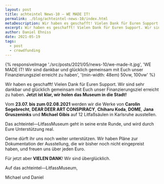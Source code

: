 ```yaml
---
layout: post
title: achteintel News-10 — WE MADE IT!
permalink: ./blog/achteintel-news-10/index.html
metaDescription: Wir haben es geschafft! Vielen Dank für Euren Support. Wir sind sehr dankbar und glücklich gemeinsam mit Euch unser Finanzierungsziel erreicht zu haben.
excerpt: Wir haben es geschafft! Vielen Dank für Euren Support. Wir sind sehr dankbar und glücklich gemeinsam mit Euch unser Finanzierungsziel erreicht zu haben.
author: Daniel Ehniss
date: 2021-05-19
tags:
  - post
  - crowdfunding
---
```


{% responsiveImage './src/posts/2021/05/news-10/we-made-it.jpg', 'WE MADE IT! Wir sind dankbar und glücklich gemeinsam mit Euch unser Finanzierungsziel erreicht zu haben', '(min-width: 48em) 50vw, 100vw' %}

Wir haben es geschafft! Vielen Dank für Euren Support. Wir sind sehr dankbar und glücklich gemeinsam mit Euch unser Finanzierungsziel erreicht zu haben. **Jetzt ist klar, wir holen das Museum in die Stadt!**

Vom **23.07. bis zum 02.08.2021** werden wir die Werke von **Carolin Segebrecht**, **DEAR DEER ART CONSPIRACY**, **Chiharu Koda**, **DOME**, **Jana Gruszeninks** und **Michael Gibis** auf 12 Litfaßsäulen in Karlsruhe ausstellen.

Das achteintel—LitfassMuseum geht in seine erste Runde, und wird durch Eure Unterstützung real.

Gerne dürft ihr uns noch weiter unterstützen. Wir haben Pläne zur Dokumentation der Ausstellung, die wir bisher noch nicht eingepreist haben, und freuen uns über jeden Euro.

Für jetzt aber **VIELEN DANK**! Wir sind überglücklich.

Auf das achteintel—LitfassMuseum,

Michael und Daniel

